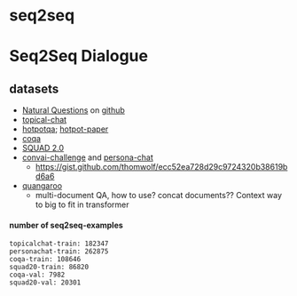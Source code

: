 # seq2seq


# Seq2Seq Dialogue
## datasets

* [Natural Questions](https://ai.google.com/research/NaturalQuestions/dataset) on [github](https://github.com/google-research-datasets/natural-questions)
* [topical-chat](https://github.com/alexa/alexa-prize-topical-chat-dataset)
* [hotpotqa](https://hotpotqa.github.io/); [hotpot-paper](https://nlp.stanford.edu/pubs/yang2018hotpotqa.pdf)
* [coqa](https://stanfordnlp.github.io/coqa/)
* [SQUAD 2.0](https://rajpurkar.github.io/SQuAD-explorer/)
* [convai-challenge](http://convai.io/) and [persona-chat](https://github.com/DeepPavlov/convai)
    + https://gist.github.com/thomwolf/ecc52ea728d29c9724320b38619bd6a6
* [quangaroo](http://qangaroo.cs.ucl.ac.uk/)
    + multi-document QA, how to use? concat documents?? Context way to big to fit in transformer
    
#### number of seq2seq-examples    
```
topicalchat-train: 182347
personachat-train: 262875
coqa-train: 108646
squad20-train: 86820
coqa-val: 7982
squad20-val: 20301
```